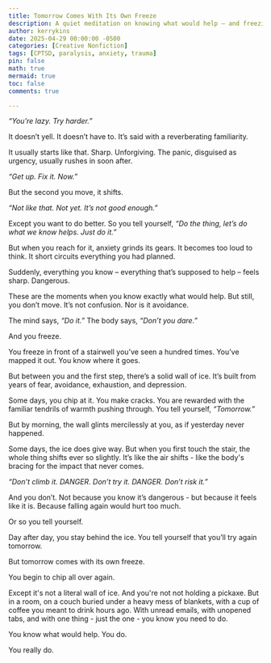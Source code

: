 ```yaml
---
title: Tomorrow Comes With Its Own Freeze
description: A quiet meditation on knowing what would help — and freezing anyway.
author: kerrykins
date: 2025-04-29 00:00:00 -0500
categories: [Creative Nonfiction]
tags: [CPTSD, paralysis, anxiety, trauma]
pin: false
math: true
mermaid: true
toc: false
comments: true

---
```


*“You’re lazy. Try harder.”* 

It doesn’t yell. It doesn’t have to. It’s said with a reverberating familiarity.

It usually starts like that.
Sharp. Unforgiving.
The panic, disguised as urgency, usually rushes in soon after.

*“Get up. Fix it. Now.”*

But the second you move, it shifts. 

*“Not like that. Not yet. It’s not good enough.”* 

Except you want to do better.
So you tell yourself, *“Do the thing, let’s do what we know helps. Just do it.”* 

But when you reach for it, anxiety grinds its gears.
It becomes too loud to think.
It short circuits everything you had planned.

Suddenly, everything you know – everything that’s supposed to help – feels sharp.
Dangerous.

These are the moments when you know exactly what would help.
But still, you don’t move.
It’s not confusion. Nor is it avoidance.

The mind says, *“Do it.”* 
The body says, *“Don’t you dare.”* 

And you freeze. 

You freeze in front of a stairwell you’ve seen a hundred times.
You’ve mapped it out. You know where it goes.

But between you and the first step, there’s a solid wall of ice.
It’s built from years of fear, avoidance, exhaustion, and depression. 

Some days, you chip at it. You make cracks.
You are rewarded with the familiar tendrils of warmth pushing through.
You tell yourself, *“Tomorrow.”* 

But by morning, the wall glints mercilessly at you, as if yesterday never happened.

Some days, the ice does give way.
But when you first touch the stair, the whole thing shifts ever so slightly.
It’s like the air shifts - like the body's bracing for the impact that never comes.

*“Don’t climb it. DANGER. Don’t try it. DANGER. Don’t risk it.”*

And you don’t.
Not because you know it’s dangerous - but because it feels like it is.
Because falling again would hurt too much.

Or so you tell yourself.  

Day after day, you stay behind the ice.
You tell yourself that you’ll try again tomorrow.

But tomorrow comes with its own freeze.

You begin to chip all over again.

Except it's not a literal wall of ice. And you're not not holding a pickaxe.
But in a room, on a couch buried under a heavy mess of blankets, with a cup of coffee you meant to drink hours ago.
With unread emails, with unopened tabs, and with one thing - just the one - you know you need to do.

You know what would help.
You do.

You really do.



